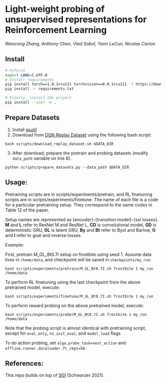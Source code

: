 # Light-weight probing of unsupervised representations for Reinforcement Learning 

*Wancong Zhang, Anthony Chen, Vlad Sobol, Yann LeCun, Nicolas Carion*

## Install 
```bash
# PyTorch
export LANG=C.UTF-8
# Install requirements
pip install torch==1.8.1+cu111 torchvision==0.9.1+cu111 -f https://download.pytorch.org/whl/torch_stable.html
pip install -r requirements.txt

# Finally, install the project
pip install --user -e .
```

## Prepare Datasets
1. Install [gsutil](https://cloud.google.com/storage/docs/gsutil_install#install)
2. Download from [DQN Replay Dataset](https://research.google/tools/datasets/dqn-replay/) using the following bash script:

```bash scripts/download_replay_dataset.sh $DATA_DIR```

3. After download, prepare the pretrain and probing datasets (modify ```data_path``` variable on line 8).

```python scripts/prepare_datasets.py --data_path $DATA_DIR```

## Usage:

Pretraining scripts are in scripts/experiments/pretrain, and RL finetuning scripts are in scripts/experiments/finetune. The name of each file is a code for a 
particular pretraining setup. They correspond to the same codes in Table 12 of the paper.

Setup names are represented as {encoder}-{transition model}-{ssl losses}. **M** and **L** refer to ResNet M and ResNet L, **CD** is convolutional model, 
**GD** is deterministic GRU, **GL** is latent GRU, **By** and **Bt** refer to Byol and Barlow, **G** and **I** refer to goal and inverse losses.

Example:

First, pretrain M_GL_Bt0.7I setup on frostbite using seed 1. Assume data lives in ```/home/data```, and checkpoint will be saved in ```checkpoints/my_run```:

```bash scripts/experiments/pretrain/M_GL_Bt0.7I.sh frostbite 1 my_run /home/data```

To perform RL finetuning using the last checkpoint from the above pretrained model, execute:

```bash scripts/experiments/finetune/M_GL_Bt0.7I.sh frostbite 1 my_run```

To perform reward probing on the above pretrained model, execute:

```bash scripts/experiments/probe/M_GL_Bt0.7I.sh frostbite 1 my_run /home/data```

Note that the probing script is almost identical with pretraining script, except for ```eval_only```, ```no_init_eval```, and ```model_load``` flags

To do action probing, set ```algo.probe_task=next_action``` and ```offline.runner.dataloader.ft_ckpt=50```.

## References:
This repo builds on top of [SGI](https://github.com/mila-iqia/SGI) (Schwarzer 2021).

